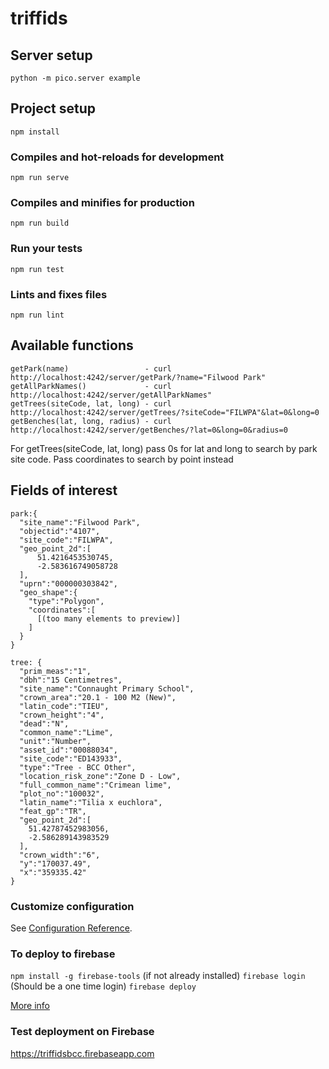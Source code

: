 # triffids

## Server setup
```
python -m pico.server example
```

## Project setup
```
npm install
```

### Compiles and hot-reloads for development
```
npm run serve
```

### Compiles and minifies for production
```
npm run build
```

### Run your tests
```
npm run test
```

### Lints and fixes files
```
npm run lint
```

## Available functions
```
getPark(name)                 - curl http://localhost:4242/server/getPark/?name="Filwood Park"
getAllParkNames()             - curl http://localhost:4242/server/getAllParkNames"
getTrees(siteCode, lat, long) - curl http://localhost:4242/server/getTrees/?siteCode="FILWPA"&lat=0&long=0
getBenches(lat, long, radius) - curl http://localhost:4242/server/getBenches/?lat=0&long=0&radius=0
```

For getTrees(siteCode, lat, long) pass 0s for lat and long to search by park site code. Pass coordinates to search by point instead

## Fields of interest

```
park:{
  "site_name":"Filwood Park",
  "objectid":"4107",
  "site_code":"FILWPA",
  "geo_point_2d":[
      51.4216453530745,
      -2.583616749058728
  ],
  "uprn":"000000303842",
  "geo_shape":{
    "type":"Polygon",
    "coordinates":[
      [(too many elements to preview)]
    ]
  }
}

tree: {
  "prim_meas":"1",
  "dbh":"15 Centimetres",
  "site_name":"Connaught Primary School",
  "crown_area":"20.1 - 100 M2 (New)",
  "latin_code":"TIEU",
  "crown_height":"4",
  "dead":"N",
  "common_name":"Lime",
  "unit":"Number",
  "asset_id":"00088034",
  "site_code":"ED143933",
  "type":"Tree - BCC Other",
  "location_risk_zone":"Zone D - Low",
  "full_common_name":"Crimean lime",
  "plot_no":"100032",
  "latin_name":"Tilia x euchlora",
  "feat_gp":"TR",
  "geo_point_2d":[
    51.42787452983056,
    -2.586289143983529
  ],
  "crown_width":"6",
  "y":"170037.49",
  "x":"359335.42"
}
```

### Customize configuration
See [Configuration Reference](https://cli.vuejs.org/config/).


### To deploy to firebase
`npm install -g firebase-tools` (if not already installed)
`firebase login` (Should be a one time login)
`firebase deploy`

[More info](https://firebase.google.com/docs/hosting/deploying)


### Test deployment on Firebase 
https://triffidsbcc.firebaseapp.com
